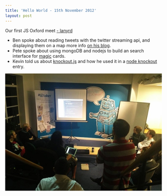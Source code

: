 ```yaml
---
title: 'Hello World - 15th November 2012'
layout: post
---
```


Our first JS Oxford meet [- lanyrd](http://lanyrd.com/2012/jsoxford/)


* Ben spoke about reading tweets with the twitter streaming api, and displaying them on a map more info [on his blog](http://benjaminbenben.com/2012/12/05/maptime.html).
* Pete spoke about using mongoDB and nodejs to build an search interface for [magic](http://www.wizards.com/Magic/TCG/Default.aspx) cards.
* Kevin told us about [knockout.js](http://knockoutjs.com/) and how he used it in a [node knockout](http://nodeknockout.com/) entry.


![First Meet](/img/helloworld.jpg)
